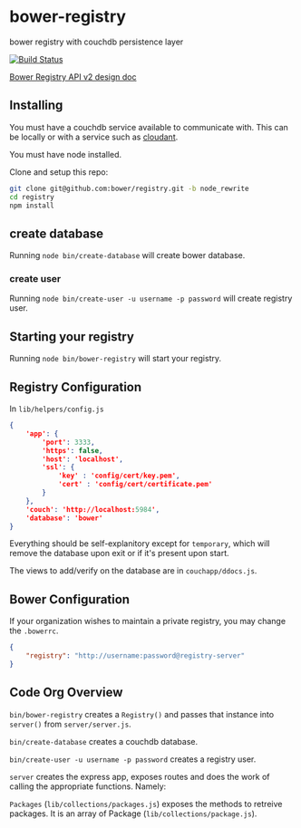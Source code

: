 bower-registry
===================

bower registry with couchdb persistence layer

[![Build Status](https://travis-ci.org/bower/registry.png?branch=node_rewrite)](https://travis-ci.org/bower/registry)

[Bower Registry API v2 design doc](https://docs.google.com/a/google.com/document/d/17Nzv7onwsFYQU2ompvzNI9cCBczVHntWMiAn4zDip1w/edit#heading=h.420zy9tff5g7)

## Installing

You must have a couchdb service available to communicate with. This can be locally or with
a service such as [cloudant](https://cloudant.com/).

You must have node installed.

Clone and setup this repo:

```bash
git clone git@github.com:bower/registry.git -b node_rewrite
cd registry
npm install
```
## create database ##

Running `node bin/create-database` will create bower database.

### create user ###

Running `node bin/create-user -u username -p password` will create registry user.

## Starting your registry

Running `node bin/bower-registry` will start your registry.

## Registry Configuration

In `lib/helpers/config.js`

```json
{
    'app': {
        'port': 3333,
        'https': false,
        'host': 'localhost',
        'ssl': {
            'key' : 'config/cert/key.pem',
            'cert' : 'config/cert/certificate.pem'
        }
    },
    'couch': 'http://localhost:5984',
    'database': 'bower'
}
```

Everything should be self-explanitory except for `temporary`, which will remove
the database upon exit or if it's present upon start. 

The views to add/verify on the database are in `couchapp/ddocs.js`.

## Bower Configuration ##

If your organization wishes to maintain a private registry, you may change the `.bowerrc`.

```json
{
    "registry": "http://username:password@registry-server"
}
```

## Code Org Overview

`bin/bower-registry` creates a `Registry()` and passes that 
instance into `server()` from `server/server.js`.

`bin/create-database` creates a couchdb database.

`bin/create-user -u username -p password` creates a registry user.

`server` creates the express app, exposes routes and does the work of 
calling the appropriate functions. Namely:

`Packages` (`lib/collections/packages.js`) exposes the methods to retreive packages. It
is an array of Package (`lib/collections/package.js`). 
